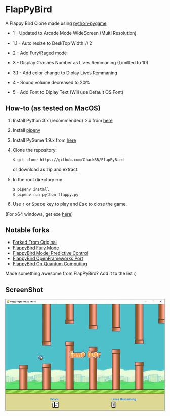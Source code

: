 FlapPyBird
===============

A Flappy Bird Clone made using [python-pygame][pygame]

- 1 - Updated to Arcade Mode WideScreen (Multi Resolution)
- 1.1 - Auto resize to DeskTop Width // 2

- 2 - Add Fury/Raged mode

- 3 - Display Crashes Number as Lives Remmaning (Limitted to 10)
- 3.1 - Add color change to Diplay Lives Remmaning

- 4 - Sound volume decreased to 20%

- 5 - Add Font to Diplay Text (Will use Default OS Font)


How-to (as tested on MacOS)
---------------------------

1. Install Python 3.x (recommended) 2.x from [here](https://www.python.org/download/releases/)

1. Install [pipenv]

1. Install PyGame 1.9.x from [here](http://www.pygame.org/download.shtml)

1. Clone the repository:

   ```bash
   $ git clone https://github.com/ChackBR/FlapPyBird
   
   ```

   or download as zip and extract.

1. In the root directory run

   ```bash
   $ pipenv install
   $ pipenv run python flappy.py
   ```

1. Use <kbd>&uarr;</kbd> or <kbd>Space</kbd> key to play and <kbd>Esc</kbd> to close the game.

(For x64 windows, get exe [here](http://www.lfd.uci.edu/~gohlke/pythonlibs/#pygame))

Notable forks
-------------

- [Forked From Original](https://github.com/sourabhv/FlapPyBird)
- [FlappyBird Fury Mode](https://github.com/Cc618/FlapPyBird)
- [FlappyBird Model Predictive Control](https://github.com/philzook58/FlapPyBird-MPC)
- [FlappyBird OpenFrameworks Port](https://github.com/TheLogicMaster/ofFlappyBird)
- [FlappyBird On Quantum Computing](https://github.com/WingCode/QuFlapPyBird)

Made something awesome from FlapPyBird? Add it to the list :)


ScreenShot
----------

![Flappy Bird](screenshot1.png)

[pygame]: http://www.pygame.org
[pipenv]: https://pipenv.readthedocs.io/en/latest/
